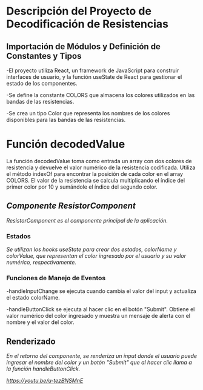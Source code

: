# **Descripción del Proyecto de Decodificación de Resistencias**

## **Importación de Módulos y Definición de Constantes y Tipos**

-El proyecto utiliza React, un framework de JavaScript para construir interfaces de usuario, y la función useState de React para gestionar el estado de los componentes.

-Se define la constante COLORS que almacena los colores utilizados en las bandas de las resistencias.

-Se crea un tipo Color que representa los nombres de los colores disponibles para las bandas de las resistencias.

# Función decodedValue

La función decodedValue toma como entrada un array con dos colores de resistencia y devuelve el valor numérico de la resistencia codificada. Utiliza el método indexOf para encontrar la posición de cada color en el array COLORS. El valor de la resistencia se calcula multiplicando el índice del primer color por 10 y sumándole el índice del segundo color.

## *Componente ResistorComponent*

*ResistorComponent es el componente principal de la aplicación.*

### Estados

*Se utilizan los hooks useState para crear dos estados, colorName y colorValue, que representan el color ingresado por el usuario y su valor numérico, respectivamente.*

### Funciones de Manejo de Eventos

-handleInputChange se ejecuta cuando cambia el valor del input y actualiza el estado colorName.

-handleButtonClick se ejecuta al hacer clic en el botón "Submit". Obtiene el valor numérico del color ingresado y muestra un mensaje de alerta con el nombre y el valor del color.

## Renderizado

*En el retorno del componente, se renderiza un input donde el usuario puede ingresar el nombre del color y un botón "Submit" que al hacer clic llama a la función handleButtonClick.*

*https://youtu.be/u-tezBNSMnE*
